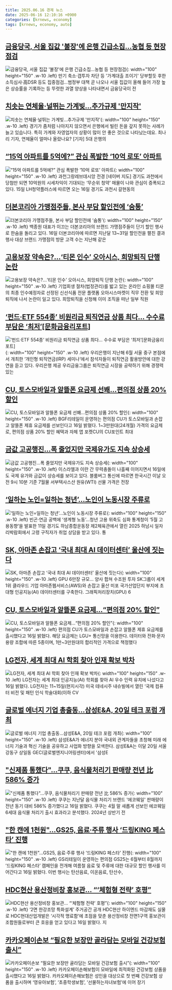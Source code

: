 ```yaml
---
title: 2025.06.16 경제 뉴스
date: 2025-06-16 12:10:16 +0900
categories: [krnews, economy]
tags: [krnews, economy, auto]
---
```

## [금융당국, 서울 집값 '불장'에 은행 긴급소집…농협 등 현장점검](https://n.news.naver.com/mnews/article/001/0015449641)

![금융당국, 서울 집값 '불장'에 은행 긴급소집…농협 등 현장점검](https://mimgnews.pstatic.net/image/origin/001/2025/06/15/15449641.jpg?type=nf220_150){: width="100" height="150" .w-10 .left}
만기 축소·갭투자 차단 등 '가계대출 조이기' 당부할듯 후한 소득심사·高DSR 등도 집중점검…범정부 대책 곧 나오나 서울 집값이 올해 들어 가장 높은 상승률을 기록하는 등 뚜렷한 과열 양상을 나타내면서 금융당국이 전

## [치솟는 연체율·널뛰는 가계빚…추가규제 '만지작'](https://n.news.naver.com/mnews/article/374/0000445986)

![치솟는 연체율·널뛰는 가계빚…추가규제 '만지작'](https://mimgnews.pstatic.net/image/origin/374/2025/06/16/445986.jpg?type=nf220_150){: width="100" height="150" .w-10 .left}
경기가 좀처럼 나아지지 않으면서 은행에서 빌린 돈을 갚지 못하는 사례가 늘고 있습니다. 특히 가계와 자영업자의 상황이 많이 안 좋은 것으로 나타났는데요. 최나리 기자, 연체율이 얼마나 올랐나요? [기자] 5대 은행의

## [“15억 아파트를 5억에?” 관심 폭발한 ‘10억 로또’ 아파트](https://n.news.naver.com/mnews/article/016/0002484986)

![“15억 아파트를 5억에?” 관심 폭발한 ‘10억 로또’ 아파트](https://mimgnews.pstatic.net/image/origin/016/2025/06/15/2484986.jpg?type=nf220_150){: width="100" height="150" .w-10 .left}
과천그랑레브데시앙 전경 [네이버 지도] 경기도 과천에서 당첨만 되면 10억원의 시세차익이 기대되는 ‘무순위 청약’ 매물이 나와 관심이 증폭되고 있다. 15일 LH청약플러스에 따르면 오는 16일 경기도 과천시 갈현동의

## [더본코리아 가맹점주들, 본사 부담 할인전에 ‘숨통’](https://n.news.naver.com/mnews/article/005/0001783370)

![더본코리아 가맹점주들, 본사 부담 할인전에 ‘숨통’](https://mimgnews.pstatic.net/image/origin/005/2025/06/16/1783370.jpg?type=nf220_150){: width="100" height="150" .w-10 .left}
백종원 대표가 이끄는 더본코리아의 브랜드 가맹점주들이 단기 할인 행사로 한숨을 돌리고 있다. 16일 더본코리아에 따르면 지난달 13~31일 할인전을 펼친 결과 행사 대상 브랜드 가맹점의 방문 고객 수는 지난해 같은

## [고용보장 약속은?…‘티몬 인수’ 오아시스, 희망퇴직 단행 논란](https://n.news.naver.com/mnews/article/018/0006040605)

![고용보장 약속은?…‘티몬 인수’ 오아시스, 희망퇴직 단행 논란](https://mimgnews.pstatic.net/image/origin/018/2025/06/15/6040605.jpg?type=nf220_150){: width="100" height="150" .w-10 .left}
기업회생 절차(법정관리)를 밟고 있는 온라인 쇼핑몰 티몬의 최종 인수예정자로 선정된 신선식품 전문 플랫폼 오아시스마켓이 직무 전환 및 희망퇴직에 나서 논란이 일고 있다. 희망퇴직을 신청해 이미 조직을 떠난 일부 직원

## [‘펀드·ETF 554종’ 비원리금 퇴직연금 상품 최다… 수수료 부담은 ‘최저’[문화금융리포트]](https://n.news.naver.com/mnews/article/021/0002716132)

![‘펀드·ETF 554종’ 비원리금 퇴직연금 상품 최다… 수수료 부담은 ‘최저’[문화금융리포트]](https://mimgnews.pstatic.net/image/origin/021/2025/06/16/2716132.jpg?type=nf220_150){: width="100" height="150" .w-10 .left}
우리은행이 지난해 6월 서울 중구 본점에서 개최한 ‘개인형 퇴직연금(IRP) 세미나’에서 참석자들이 퇴직연금 활용방안에 대한 강연을 듣고 있다. 우리은행 제공 우리금융그룹은 퇴직연금 시장을 공략하기 위해 경쟁력 있는

## [CU, 토스모바일과 알뜰폰 요금제 선봬…편의점 상품 20% 할인](https://n.news.naver.com/mnews/article/008/0005207865)

![CU, 토스모바일과 알뜰폰 요금제 선봬…편의점 상품 20% 할인](https://mimgnews.pstatic.net/image/origin/008/2025/06/16/5207865.jpg?type=nf220_150){: width="100" height="150" .w-10 .left}
BGF리테일이 운영하는 편의점 CU가 토스모바일과 손잡고 알뜰폰 제휴 요금제를 선보인다고 16일 밝혔다. 1~3만원대(24개월) 가격의 요금제로, 편의점 상품 20% 할인 혜택과 자체 앱 포켓CU의 CU포인트 최대

## [금값 고공행진...폭 줄었지만 국제유가도 지속 상승세](https://n.news.naver.com/mnews/article/029/0002961512)

![금값 고공행진...폭 줄었지만 국제유가도 지속 상승세](https://mimgnews.pstatic.net/image/origin/029/2025/06/16/2961512.jpg?type=nf220_150){: width="100" height="150" .w-10 .left}
이스라엘과 이란 간 무력충돌이 나흘째 이어지면서 16일에도 국제 유가와 금값이 상승세를 보이고 있다. 블룸버그 통신에 따르면 한국시간 이날 오전 9시 10분 기준 7월물 서부텍사스산 원유(WTI) 선물 가격은 전장

## [‘일하는 노인=일하는 청년’…노인이 노동시장 주류로](https://n.news.naver.com/mnews/article/016/0002485205)

![‘일하는 노인=일하는 청년’…노인이 노동시장 주류로](https://mimgnews.pstatic.net/image/origin/016/2025/06/16/2485205.jpg?type=nf220_150){: width="100" height="150" .w-10 .left}
빈곤·연금 공백에 ‘생계형 노동’…청년 고용 위축도 심화 통계청이 ‘5월 고용동향’을 발표한 11일 경기도 하남종합운동장 제2체육관에서 열린 2025 하남시 일자리박람회에서 고령 구직자가 취업 상담을 받고 있다. 통

## [SK, 아마존 손잡고 ‘국내 최대 AI 데이터센터’ 울산에 짓는다](https://n.news.naver.com/mnews/article/023/0003911154)

![SK, 아마존 손잡고 ‘국내 최대 AI 데이터센터’ 울산에 짓는다](https://mimgnews.pstatic.net/image/origin/023/2025/06/15/3911154.jpg?type=nf220_150){: width="100" height="150" .w-10 .left}
GPU 6만장 규모… 양사 합쳐 수조원 투자 SK그룹이 세계 1위 클라우드 기업 아마존웹서비스(AWS)와 손잡고 울산 미포 국가산업단지 부지에 초대형 인공지능(AI) 데이터센터를 구축한다. 그래픽처리장치(GPU) 6

## [CU, 토스모바일과 알뜰폰 요금제…“편의점 20% 할인”](https://n.news.naver.com/mnews/article/016/0002485167)

![CU, 토스모바일과 알뜰폰 요금제…“편의점 20% 할인”](https://mimgnews.pstatic.net/image/origin/016/2025/06/16/2485167.jpg?type=nf220_150){: width="100" height="150" .w-10 .left}
편의점 CU가 토스모바일과 손잡고 알뜰폰 제휴 요금제를 출시했다고 16일 밝혔다. 해당 요금제는 LGU+ 통신망을 이용한다. 데이터와 전화·문자 용량 조합에 따른 5종이며, 1만~3만원대의 합리적인 가격으로 책정했다

## [LG전자, 세계 최대 AI 학회 찾아 인재 확보 박차](https://n.news.naver.com/mnews/article/366/0001085641)

![LG전자, 세계 최대 AI 학회 찾아 인재 확보 박차](https://mimgnews.pstatic.net/image/origin/366/2025/06/16/1085641.jpg?type=nf220_150){: width="100" height="150" .w-10 .left}
LG전자는 세계 최대 인공지능(AI) 학회를 찾아 AI 우수 인력 유치에 나섰다고 16일 밝혔다. LG전자는 11~15일(현지시각) 미국 테네시주 내슈빌에서 열린 ‘국제 컴퓨터 비전 및 패턴 인식 학술대회(이하 CV

## [글로벌 에너지 기업 총출동…삼성E&A, 20일 테크 포럼 개최](https://n.news.naver.com/mnews/article/277/0005607941)

![글로벌 에너지 기업 총출동…삼성E&A, 20일 테크 포럼 개최](https://mimgnews.pstatic.net/image/origin/277/2025/06/16/5607941.jpg?type=nf220_150){: width="100" height="150" .w-10 .left}
삼성E&A가 에너지 분야 국내외 관계자들을 초청해 미래 에너지 기술과 혁신 기술을 공유하고 사업화 방향을 모색한다. 삼성E&A는 이달 20일 서울 강동구 상일동 GEC(글로벌엔지니어링센터)에서 '삼성E

## ["신제품 통했다"…쿠쿠, 음식물처리기 판매량 전년 比 586% 증가](https://n.news.naver.com/mnews/article/421/0008313126)

!["신제품 통했다"…쿠쿠, 음식물처리기 판매량 전년 比 586% 증가](https://mimgnews.pstatic.net/image/origin/421/2025/06/16/8313126.jpg?type=nf220_150){: width="100" height="150" .w-10 .left}
쿠쿠는 지난달 음식물 처리기 브랜드 '에코웨일' 판매량이 전년 동기 대비 586% 증가했다고 16일 밝혔다. 쿠쿠는 4월 말 새롭게 선보인 에코웨일 6세대 음식물 처리기 출시 효과라고 분석했다. 2024년 상반기 전

## ["한 캔에 1천원"…GS25, 음료·주류 행사 ‘드링KING 페스타’ 진행](https://n.news.naver.com/mnews/article/092/0002378228)

!["한 캔에 1천원"…GS25, 음료·주류 행사 ‘드링KING 페스타’ 진행](https://mimgnews.pstatic.net/image/origin/092/2025/06/16/2378228.jpg?type=nf220_150){: width="100" height="150" .w-10 .left}
GS리테일이 운영하는 편의점 GS25는 6월부터 8월까지 ‘드링KING 페스타’ 캠페인을 전개해 여름철 음료 및 주류에 대한 대규모 할인 행사를 이어간다고 16일 밝혔다. 이번 행사는 탄산음료, 이온음료, 탄산수,

## [HDC현산 용산정비창 홍보관… “‘체험형 전략’ 호평”](https://n.news.naver.com/mnews/article/366/0001085672)

![HDC현산 용산정비창 홍보관… “‘체험형 전략’ 호평”](https://mimgnews.pstatic.net/image/origin/366/2025/06/16/1085672.jpg?type=nf220_150){: width="100" height="150" .w-10 .left}
‘2면 한강조망 특화설계’ 주거공간 공개 HDC현산 하이엔드 마감재도 실물로 HDC현대산업개발은 ‘시각적 명료함’에 초점을 맞춘 용산정비창 전면1구역 홍보관이 조합원들로부터 큰 호응을 얻고 있다고 16일 밝혔다. 지

## [카카오페이손보 “필요한 보장만 골라담는 모바일 건강보험 출시”](https://n.news.naver.com/mnews/article/018/0006040984)

![카카오페이손보 “필요한 보장만 골라담는 모바일 건강보험 출시”](https://mimgnews.pstatic.net/image/origin/018/2025/06/16/6040984.jpg?type=nf220_150){: width="100" height="150" .w-10 .left}
카카오페이손해보험이 모바일에 최적화된 건강보험 상품을 출시했다고 16일 밝혔다. 카카오페이손해보험은 성인을 대상으로 첫 번째 건강보험 상품을 출시하며 ‘영유아보험’, ‘초중학생보험’, ‘선물하는자녀보험’에 이어 장기


